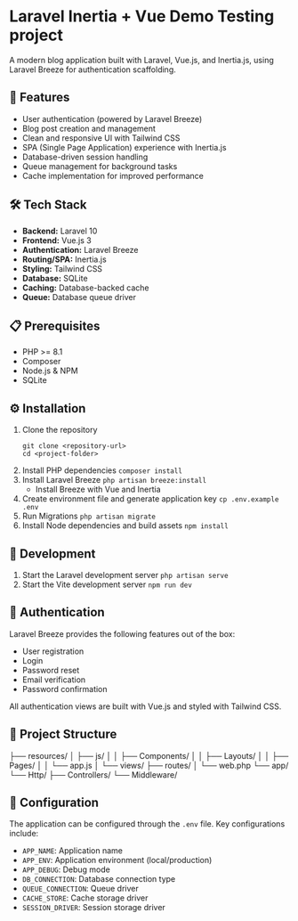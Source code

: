 # Laravel Inertia + Vue Demo Testing project

A modern blog application built with Laravel, Vue.js, and Inertia.js, using Laravel Breeze for authentication scaffolding.

## 🚀 Features

- User authentication (powered by Laravel Breeze)
- Blog post creation and management
- Clean and responsive UI with Tailwind CSS
- SPA (Single Page Application) experience with Inertia.js
- Database-driven session handling
- Queue management for background tasks
- Cache implementation for improved performance

## 🛠️ Tech Stack

- **Backend:** Laravel 10
- **Frontend:** Vue.js 3
- **Authentication:** Laravel Breeze
- **Routing/SPA:** Inertia.js
- **Styling:** Tailwind CSS
- **Database:** SQLite
- **Caching:** Database-backed cache
- **Queue:** Database queue driver

## 📋 Prerequisites

- PHP >= 8.1
- Composer
- Node.js & NPM
- SQLite

## ⚙️ Installation

1. Clone the repository
    ```
    git clone <repository-url>
    cd <project-folder>
    ```
2. Install PHP dependencies
    ```composer install```
3. Install Laravel Breeze
    ```php artisan breeze:install```
    - Install Breeze with Vue and Inertia
4. Create environment file and generate application key
    ```cp .env.example .env```
5. Run Migrations
    ```php artisan migrate```
6. Install Node dependencies and build assets
    ```npm install```


## 🚀 Development

1. Start the Laravel development server
    `php artisan serve`
2. Start the Vite development server
    `npm run dev`

## 🔑 Authentication

Laravel Breeze provides the following features out of the box:
- User registration
- Login
- Password reset
- Email verification
- Password confirmation

All authentication views are built with Vue.js and styled with Tailwind CSS.

## 📁 Project Structure
├── resources/
│ ├── js/
│ │ ├── Components/
│ │ ├── Layouts/
│ │ ├── Pages/
│ │ └── app.js
│ └── views/
├── routes/
│ └── web.php
└── app/
└── Http/
├── Controllers/
└── Middleware/

## 🔧 Configuration

The application can be configured through the `.env` file. Key configurations include:

- `APP_NAME`: Application name
- `APP_ENV`: Application environment (local/production)
- `APP_DEBUG`: Debug mode
- `DB_CONNECTION`: Database connection type
- `QUEUE_CONNECTION`: Queue driver
- `CACHE_STORE`: Cache storage driver
- `SESSION_DRIVER`: Session storage driver
